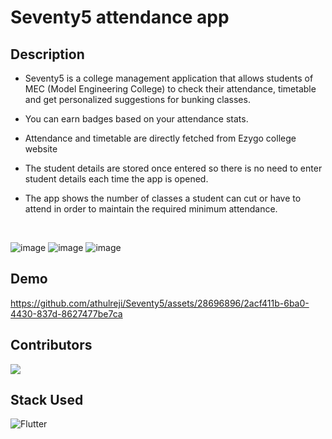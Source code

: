 # Seventy5 attendance app

## Description

* Seventy5 is a college management application that allows students of MEC (Model Engineering College) to check their attendance, timetable and get personalized suggestions for bunking classes. 

* You can earn badges based on your attendance stats.

* Attendance and timetable are directly fetched from Ezygo college website

* The student details are stored once entered so there is no need to enter student details each time the app is opened.

* The app shows the number of classes a student can cut or have to attend in order to maintain the required minimum attendance.
<br>

![image](https://github.com/adamsyy/Seventy5/assets/75473780/5de38010-e162-4b84-a5ca-e6b55f21d4cc)
![image](https://github.com/adamsyy/Seventy5/assets/75473780/443fbf18-28c9-4734-9e27-b1c768d078cc)
![image](https://github.com/adamsyy/Seventy5/assets/75473780/eb9b23ab-3f90-4eac-8a57-fb9aab2285e4)


## Demo

https://github.com/athulreji/Seventy5/assets/28696896/2acf411b-6ba0-4430-837d-8627477be7ca


## Contributors
<a href="https://github.com/adamsyy/Seventy5/graphs/contributors">
  <img src="https://contrib.rocks/image?repo=adamsyy/Seventy5" />
</a>

<br>


## Stack Used
![Flutter](https://img.shields.io/badge/Flutter-%2302569B.svg?style=for-the-badge&logo=Flutter&logoColor=white)
